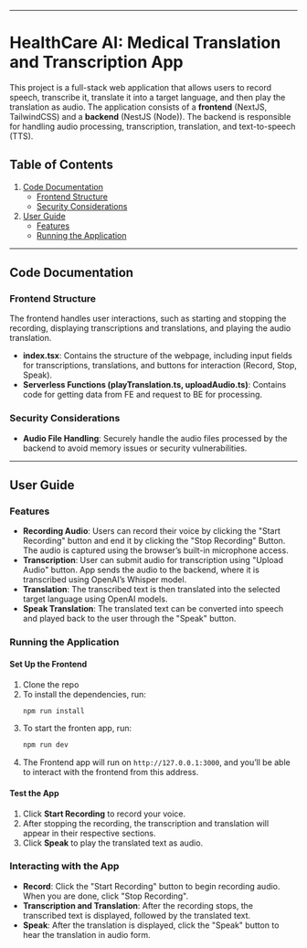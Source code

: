 
---

# **HealthCare AI: Medical Translation and Transcription App**

This project is a full-stack web application that allows users to record speech, transcribe it, translate it into a target language, and then play the translation as audio. The application consists of a **frontend** (NextJS, TailwindCSS) and a **backend** (NestJS (Node)). The backend is responsible for handling audio processing, transcription, translation, and text-to-speech (TTS).

## **Table of Contents**
1. [Code Documentation](#code-documentation)
   - [Frontend Structure](#frontend-structure)
   - [Security Considerations](#security-considerations)
2. [User Guide](#user-guide)
   - [Features](#features)
   - [Running the Application](#running-the-application)

---

## **Code Documentation**

### **Frontend Structure**
The frontend handles user interactions, such as starting and stopping the recording, displaying transcriptions and translations, and playing the audio translation.

- **index.tsx**: Contains the structure of the webpage, including input fields for transcriptions, translations, and buttons for interaction (Record, Stop, Speak).
- **Serverless Functions (playTranslation.ts, uploadAudio.ts)**: Contains code for getting data from FE and request to BE for processing.

### **Security Considerations**
- **Audio File Handling**: Securely handle the audio files processed by the backend to avoid memory issues or security vulnerabilities.

---

## **User Guide**

### **Features**
- **Recording Audio**: Users can record their voice by clicking the "Start Recording" button and end it by clicking the "Stop Recording" Button. The audio is captured using the browser’s built-in microphone access.
- **Transcription**: User can submit audio for transcription using "Upload Audio" button. App sends the audio to the backend, where it is transcribed using OpenAI’s Whisper model.
- **Translation**: The transcribed text is then translated into the selected target language using OpenAI models.
- **Speak Translation**: The translated text can be converted into speech and played back to the user through the "Speak" button.

### **Running the Application**

#### **Set Up the Frontend**
1. Clone the repo
2. To install the dependencies, run: 
   ```bash
   npm run install
   ```
3. To start the fronten app, run:
   ```bash
   npm run dev
   ```
4. The Frontend app will run on `http://127.0.0.1:3000`, and you’ll be able to interact with the frontend from this address.

#### **Test the App**
1. Click **Start Recording** to record your voice.
2. After stopping the recording, the transcription and translation will appear in their respective sections.
3. Click **Speak** to play the translated text as audio.

### **Interacting with the App**
- **Record**: Click the "Start Recording" button to begin recording audio. When you are done, click "Stop Recording".
- **Transcription and Translation**: After the recording stops, the transcribed text is displayed, followed by the translated text.
- **Speak**: After the translation is displayed, click the "Speak" button to hear the translation in audio form.
